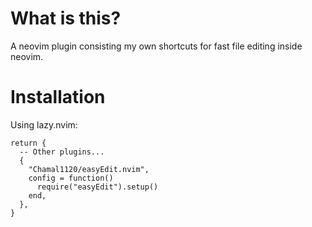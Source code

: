# What is this?

A neovim plugin consisting my own shortcuts for fast file editing inside neovim.

# Installation

Using lazy.nvim:

```
return {
  -- Other plugins...
  {
    "Chamal1120/easyEdit.nvim",
    config = function()
      require("easyEdit").setup()
    end,
  },
}

```
